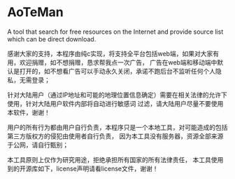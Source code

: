 # AoTeMan
A tool that search for free resources on the Internet and provide source list which can be direct download.

感谢大家的支持，本程序由纯c实现，将支持全平台包括web端，如果对大家有用，欢迎捐赠，如不想捐赠，恳求帮我点一次广告，
广告在web端和移动端中默认是打开的，如不想看广告可以手动永久关闭，承诺不跑后台不监听任何个人隐私，无需登录；

针对大陆用户（通过IP地址和可能的地理位置信息确定）需要在相关法律的允许下使用，针对大陆用户软件内部将自动进行敏感词
过滤，请大陆用户尽量不要使用本软件，谢谢！

用户的所有行为都由用户自行负责，本程序只是一个本地工具，对可能造成的包括第三方版权方的侵犯由使用者自行负责，
因为本工具没有服务器，资源全部来源于公网，请自行甄别；

本工具原则上仅作为研究用途，拒绝承担所有国家的所有法律责任，
本工具使用到的开源库如下，license声明请看license文件，谢谢！
